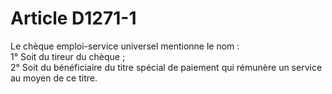 # Article D1271-1

  
Le chèque emploi-service universel mentionne le nom :   
1° Soit du tireur du chèque ;   
2° Soit du bénéficiaire du titre spécial de paiement qui rémunère un service au moyen de ce titre.